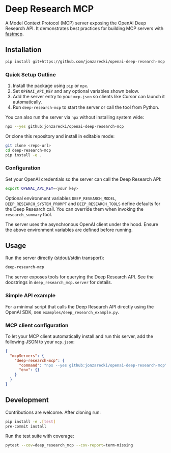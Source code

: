 # Deep Research MCP

A Model Context Protocol (MCP) server exposing the OpenAI Deep Research API. It demonstrates best practices for building MCP servers with [fastmcp](https://pypi.org/project/fastmcp/).

## Installation
```bash
pip install git+https://github.com/jonzarecki/openai-deep-research-mcp
```

### Quick Setup Outline
1. Install the package using ``pip`` or ``npx``.
2. Set ``OPENAI_API_KEY`` and any optional variables shown below.
3. Add the server entry to your ``mcp.json`` so clients like Cursor can launch it automatically.
4. Run ``deep-research-mcp`` to start the server or call the tool from Python.

You can also run the server via `npx` without installing system wide:
```bash
npx --yes github:jonzarecki/openai-deep-research-mcp
```

Or clone this repository and install in editable mode:
```bash
git clone <repo-url>
cd deep-research-mcp
pip install -e .
```

### Configuration
Set your OpenAI credentials so the server can call the Deep Research API:
```bash
export OPENAI_API_KEY=<your key>
```
Optional environment variables `DEEP_RESEARCH_MODEL`, `DEEP_RESEARCH_SYSTEM_PROMPT` and `DEEP_RESEARCH_TOOLS` define defaults for the Deep Research call. You can override them when invoking the `research_summary` tool.

The server uses the asynchronous OpenAI client under the hood. Ensure the above environment variables are defined before running.

## Usage
Run the server directly (stdout/stdin transport):
```bash
deep-research-mcp
```

The server exposes tools for querying the Deep Research API. See the docstrings in `deep_research_mcp.server` for details.

### Simple API example
For a minimal script that calls the Deep Research API directly using the OpenAI SDK, see ``examples/deep_research_example.py``.

### MCP client configuration
To let your MCP client automatically install and run this server, add the following JSON to your `mcp.json`:
```json
{
  "mcpServers": {
    "deep-research-mcp": {
      "command": "npx --yes github:jonzarecki/openai-deep-research-mcp",
      "env": {}
    }
  }
}
```

## Development
Contributions are welcome. After cloning run:
```bash
pip install -e .[test]
pre-commit install
```
Run the test suite with coverage:
```bash
pytest --cov=deep_research_mcp --cov-report=term-missing
```
